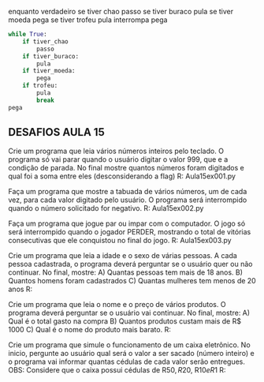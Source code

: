 enquanto verdadeiro
	se tiver chao
		passo
	se tiver buraco
		pula
	se tiver moeda
		pega
	se tiver trofeu
		pula
		interrompa
pega

```python
while True:
	if tiver_chao
		passo
	if tiver_buraco:
		pula
	if tiver_moeda:
		pega
	if trofeu:
		pula
		break	
pega
```


DESAFIOS AULA 15
--------------------------------------------

Crie um programa que leia vários números inteiros pelo teclado. O programa só vai parar quando o usuário digitar o valor 999, que e a condição de parada. No final mostre quantos números foram digitados e qual foi a soma entre eles (desconsiderando a flag)
R: Aula15ex001.py

Faça um programa que mostre a tabuada de vários números, um de cada vez, para cada valor digitado pelo usuário. O programa será interrompido quando o número solicitado for negativo.
R: Aula15ex002.py

Faça um programa que jogue par ou impar com o computador. O jogo só será interrompido quando o jogador PERDER, mostrando o total de vitórias consecutivas que ele conquistou no final do jogo.
R: Aula15ex003.py

Crie um programa que leia a idade e o sexo de várias pessoas. A cada pessoa cadastrada, o programa deverá perguntar se o usuário quer ou não continuar. No final, mostre:
A) Quantas pessoas tem mais de 18 anos.
B) Quantos homens foram cadastrados 
C) Quantas mulheres tem menos de 20 anos
R:

Crie um programa que leia o nome e o preço de vários produtos. O programa deverá perguntar se o usuário vai continuar. No final, mostre:
A) Qual é o total gasto na compra
B) Quantos produtos custam mais de R$ 1000
C) Qual é o nome do produto mais barato.
R:

Crie um programa que simule o funcionamento de um caixa eletrônico. No inicio, pergunte ao usuário qual será o valor a ser sacado (número inteiro) e o programa vai informar quantas cédulas de cada valor serão entregues.
OBS: Considere que o caixa possui cédulas de R$50, R$20, R$10 e R$1
R: